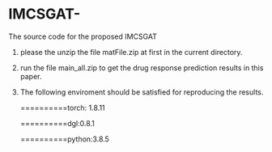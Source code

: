# IMCSGAT-
The source code for the proposed IMCSGAT
1) please the unzip the file matFile.zip at first in the current directory.
2) run the file main_all.zip to get the drug response prediction results in this paper.
3) The following enviroment should be satisfied for reproducing the results.
   
   ==========torch: 1.8.11
   
   ==========dgl:0.8.1
   
   ==========python:3.8.5
   
